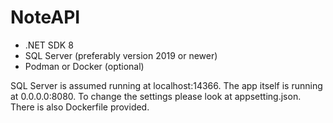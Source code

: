 # NoteAPI

- .NET SDK 8
- SQL Server (preferably version 2019 or newer)
- Podman or Docker (optional)

SQL Server is assumed running at localhost:14366. The app itself is running at 0.0.0.0:8080. To change the settings please look at appsetting.json. There is also Dockerfile provided.